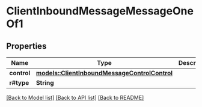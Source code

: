 # ClientInboundMessageMessageOneOf1

## Properties

Name | Type | Description | Notes
------------ | ------------- | ------------- | -------------
**control** | [**models::ClientInboundMessageControlControl**](ClientInboundMessageControlControl.md) |  | 
**r#type** | **String** |  | 

[[Back to Model list]](../README.md#documentation-for-models) [[Back to API list]](../README.md#documentation-for-api-endpoints) [[Back to README]](../README.md)


